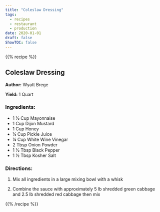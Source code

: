 ```yaml
---
title: "Coleslaw Dressing"
tags:
  - recipes
  - restaurant
  - production
date: 2020-01-01 
draft: false
ShowTOC: false
---
```


{{% recipe %}}

## Coleslaw Dressing

**Author:** Wyatt Brege

**Yield:** 1 Quart 

### Ingredients:

- 1 ½ Cup Mayonnaise
- 1 Cup Dijon Mustard
- 1 Cup Honey
- ¼ Cup Pickle Juice
- ¼ Cup White Wine Vinegar
- 2 Tbsp Onion Powder
- 1 ½ Tbsp Black Pepper
- 1 ½ Tbsp Kosher Salt

### Directions:

1.  Mix all ingredients in a large mixing bowl with a whisk

2.  Combine the sauce with approximately 5 lb shredded green cabbage and
    2.5 lb shredded red cabbage then mix



{{% /recipe %}}
